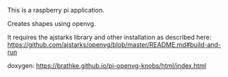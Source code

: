 This is a raspberry pi application. 

Creates shapes using openvg.

It requires the ajstarks library and other installation as described here:
https://github.com/ajstarks/openvg/blob/master/README.md#build-and-run

doxygen: https://brathke.github.io/pi-openvg-knobs/html/index.html
